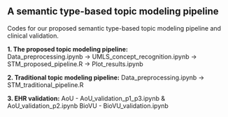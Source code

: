 ## A semantic type-based topic modeling pipeline
Codes for our proposed semantic type-based topic modeling pipeline and clinical validation.  

**1. The proposed topic modeling pipeline:**   
Data_preprocessing.ipynb -> UMLS_concept_recognition.ipynb -> STM_proposed_pipeline.R -> Plot_results.ipynb

**2. Traditional topic modeling pipeline:**
Data_preprocessing.ipynb -> STM_traditional_pipeline.R

**3. EHR validation:** 
AoU - AoU_validation_p1_p3.ipynb & AoU_validation_p2.ipynb
BioVU - BioVU_validation.ipynb


